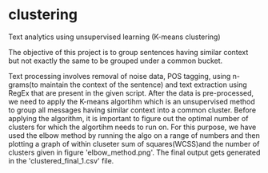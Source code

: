 # clustering
Text analytics using unsupervised learning (K-means clustering)

The objective of this project is to group sentences having similar context but not exactly the same to be grouped under a common bucket.

Text processing involves removal of noise data, POS tagging, using n-grams(to maintain the context of the sentence) and text extraction using RegEx that are present in the given script.
After the data is pre-processed, we need to apply the K-means algortihm which is an unsupervised method to group all messages having similar context into a common cluster.
Before applying the algorithm, it is important to figure out the optimal number of clusters for which the algortihm needs to run on. For this purpose, we have used the elbow method by running the algo on a range of numbers and then plotting a graph of  within cluseter sum of squares(WCSS)and the number of clusters given in figure 'elbow_method.png'.
The final output gets generated in the 'clustered_final_1.csv' file.



